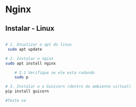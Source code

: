 # Nginx 

## Instalar - Linux

``` bash 

# 1. Atualizar o apt do linux
 sudo apt update

# 2. Instalar o nginx
sudo apt install nginx

    # 2.1 Verifique se ele esta rodando 
    sudo p

# 3. Instalar o o Gunicorn (dentro do ambiente virtual)
pip install guicorn

#Teste se 


```



